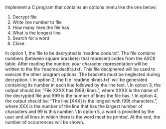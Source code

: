 Implement a C program that contains an options menu like the one below:
1. Decrypt file
2. Write line number to file
3. How many lines the file has
4. What is the longest line
5. Search for a word
0.  Close

In option 1, the file to be decrypted is 'readme.code.txt'. The file contains numbers (between square brackets) that represent codes from the ASCII table. After reading the number, your character representation will be written to the file ‘readme.decifra.txt’. This file deciphered will be used to execute the other program options. The brackets must be neglected during decryption.
\ In option 2, the file 'readme.nlines.txt' will be generated containing its number in each line followed by the line text.
\ In option 3, the output should be: “File XXXX has (999) lines.”, where XXXX is the name of the decrypted file and 999 is the number of lines the file has.
\ In option 4, the output should be: “The line [XXX] is the longest with (99) characters.”, where XXX is the number of the line that has the largest number of characters and 99 is this number.
\ In option 5, a word is provided by the user and all lines in which there is the word must be printed. At the end, the number of occurrences will be shown.
